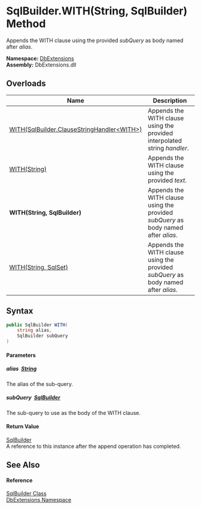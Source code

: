 SqlBuilder.WITH(String, SqlBuilder) Method
==========================================
Appends the WITH clause using the provided *subQuery* as body named after *alias*.
  
**Namespace:** [DbExtensions][1]  
**Assembly:** DbExtensions.dll

Overloads
---------

| Name                                               | Description                                                                        |
| -------------------------------------------------- | ---------------------------------------------------------------------------------- |
| [WITH(SqlBuilder.ClauseStringHandler&lt;WITH>)][2] | Appends the WITH clause using the provided interpolated string *handler*.          |
| [WITH(String)][3]                                  | Appends the WITH clause using the provided *text*.                                 |
| **WITH(String, SqlBuilder)**                       | Appends the WITH clause using the provided *subQuery* as body named after *alias*. |
| [WITH(String, SqlSet)][4]                          | Appends the WITH clause using the provided *subQuery* as body named after *alias*. |


Syntax
------

```csharp
public SqlBuilder WITH(
	string alias,
	SqlBuilder subQuery
)
```

#### Parameters

##### *alias*  [String][5]
The alias of the sub-query.

##### *subQuery*  [SqlBuilder][6]
The sub-query to use as the body of the WITH clause.

#### Return Value
[SqlBuilder][6]  
A reference to this instance after the append operation has completed.

See Also
--------

#### Reference
[SqlBuilder Class][6]  
[DbExtensions Namespace][1]  

[1]: ../README.md
[2]: WITH.md
[3]: WITH_1.md
[4]: WITH_3.md
[5]: https://learn.microsoft.com/dotnet/api/system.string
[6]: README.md
